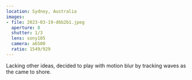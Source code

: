 ```yaml
---
location: Sydney, Australia
images:
- file: 2023-03-19-d6b2b1.jpeg
  aperture: 8
  shutter: 1/3
  lens: sony105
  camera: a6500
  ratio: 1549/929
---
```


Lacking other ideas, decided to play with motion blur by tracking waves as the came to shore.
